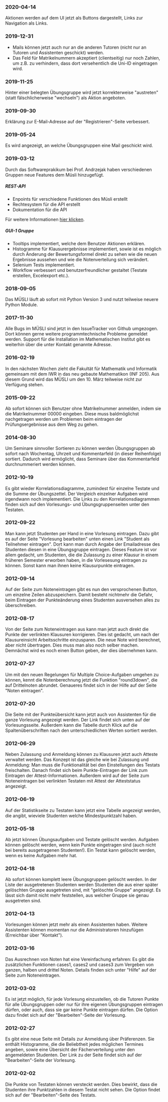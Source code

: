 ### 2020-04-14

Aktionen werden auf dem UI jetzt als Buttons dargestellt, Links zur Navigation als Links.

### 2019-12-31

* Mails können jetzt auch nur an die anderen Tutoren (nicht nur an Tutoren und Assistenten geschickt) werden.
* Das Feld für Matrikelnummern akzeptiert (clientseitig) nur noch Zahlen, um z.B. zu verhindern, dass dort versehentlich die Uni-ID eingetragen wird.

### 2019-11-25

Hinter einer belegten Übungsgruppe wird jetzt korrekterweise "austreten" (statt fälschlicherweise "wechseln") als Aktion angeboten.

### 2019-09-30

Erklärung zur E-Mail-Adresse auf der "Registrieren"-Seite verbessert.

### 2019-05-24

Es wird angezeigt, an welche Übungsgruppen eine Mail geschickt wird.

### 2019-03-12

Durch das Softwareprakikum bei Prof. Andrzejak haben verschiedenen Gruppen neue
Features dem Müsli hinzugefügt.

##### REST-API

* Enpoints für verschiedene Funktionen des Müsli erstellt
* Rechtesystem für die API erstellt
* Dokumentation für die API

Für weitere Informationen [hier klicken](/api-explorer).

##### GUI-1 Gruppe

* Tooltips implementiert, welche dem Benutzer Aktionen erklären.
* Histogramme für Klausurergebnisse implementiert, sowie ist es möglich 
durch Änderung der Bewertungsformel direkt zu sehen wie die neuen Ergebnisse aussehen
und wie die Notenverteilung sich verändert.
* Selenium Tests implementiert.
* Workflow verbessert und benutzerfreundlicher gestaltet 
(Testate erstellen, Excelexport etc.).

### 2018-09-05
Das MÜSLI läuft ab sofort mit Python Version 3 und nutzt teilweise neuere
Python Module.

### 2017-11-30
Alle Bugs im MÜSLI sind jetzt in den IssueTracker von Github umgezogen. Dort
können gerne weitere programmtechnische Probleme gemeldet werden. Support
für die Installation im Mathematischen Institut gibt es weiterhin über die
unter Kontakt genannte Adresse.

### 2016-02-19
In den nächsten Wochen zieht die Fakultät für Mathematik und Informatik
gemeinsam mit dem IWR in das neu gebaute Mathematikon (INF 205). Aus diesem
Grund wird das MÜSLI um den 10. März teilweise nicht zur Verfügung stehen.

### 2015-09-22
Ab sofort können sich Benutzer ohne Matrikelnummer anmelden, indem sie die
Matrikelnummer 00000 eingeben. Diese muss baldmöglichst nachgetragen werden um
Problemen beim eintragen der Prüfungsergebnisse aus dem Weg zu gehen.

### 2014-08-30
Um Seminare sinnvoller Sortieren zu können werden Übungsgruppen ab sofort nach
Wochentag, Uhrzeit und Kommentarfeld (in dieser Reihenfolge) sortiert. Dadurch
wird ermöglicht, dass Seminare über das Kommentarfeld durchnummeriert werden
können.

### 2012-10-19
Es gibt wieder Korrelationsdiagramme, zumindest für einzelne Testate und die Summe
der Übungszettel. Der Vergleich einzelner Aufgaben wird irgendwann noch implementiert.
Die Links zu den Korrelationsdiagrammen finden sich auf den Vorlesungs- und Übungsgruppenseiten
unter den Testaten.

### 2012-09-22
Man kann jetzt Studenten per Hand in eine Vorlesung eintragen. Dazu gibt es auf
der Seite "Vorlesung bearbeiten" unten einen Link "Student als Teilnehmer eintragen".
Dort kann man durch Angabe der Emailadresse des Studenten diesen in eine Übungsgruppe
eintragen. Dieses Feature ist vor allem gedacht, um Studenten, die die Zulassung
zu einer Klausur in einem früheren Semester erworben haben, in die Vorlesesung
eintragen zu können. Sonst kann man ihnen keine Klausurpunkte eintragen.

### 2012-09-14
Auf der Seite zum Noteneintragen gibt es nun den versprochenen Button, um einzelne
Zeilen abzuspeichern. Damit besteht nichtmehr die Gefahr, beim Eintragen der
Punkteänderung eines Studenten ausversehen alles zu überschreiben.

### 2012-08-17
Von der Seite zum Noteneintragen aus kann man jetzt auch direkt die Punkte der
verlinkten Klausuren korrigieren. Dies ist gedacht, um nach der Klausureinsicht
Arbeitsschritte einzusparen. Die neue Note wird berechnet, aber nicht übertragen.
Dies muss man also noch selber machen. Demnächst wird es noch einen Button geben,
der dies übernehmen kann.

### 2012-07-27
Um mit den neuen Regelungen für Multiple Choice-Aufgaben umgehen zu können, kennt die
Notenberechnung jetzt die Funktion "round3down", die auf Drittelnoten abrundet. Genaueres
findet sich in der Hilfe auf der Seite "Noten eintragen".

### 2012-07-20
Die Seite mit der Punkteübersicht kann jetzt auch von Assistenten für die ganze Vorlesung
angezeigt werden. Der Link findet sich unten auf der Vorlesungsseite. Außerdem kann die
Tabelle durch Klick auf die Spaltenüberschriften nach den unterschiedlichen Werten sortiert
werden.

### 2012-06-29
Neben Zulassung und Anmeldung können zu Klausuren jetzt auch Atteste verwaltet werden. Das
Konzept ist das gleiche wie bei Zulassung und Anmeldung: Man muss die Funktionalität bei
den Einstellungen des Testats freischalten. Danach findet sich beim Punkte-Eintragen der Link
zum Eintragen der Attest-Informationen. Außerdem wird auf der Seite zum Noteneintragen bei
verlinkten Testaten mit Attest der Atteststatus angezeigt.

### 2012-06-19
Auf der Statistikseite zu Testaten kann jetzt eine Tabelle angezeigt werden, die angibt,
wieviele Studenten welche Mindestpunktzahl haben.

### 2012-05-18
Ab jetzt können Übungsaufgaben und Testate gelöscht werden. Aufgaben können gelöscht werden,
wenn kein Punkte eingetragen sind (auch nicht bei bereits ausgetragenen Studenten!). Ein
Testat kann gelöscht werden, wenn es keine Aufgaben mehr hat.

### 2012-04-18
Ab sofort können komplett leere Übungsgruppen gelöscht werden. In der Liste der ausgetretenen
Studenten werden Studenten die aus einer später gelöschten Gruppe ausgetreten sind, mit "gelöschte
Gruppe" angezeigt. Es lässt sich damit nicht mehr feststellen, aus welcher Gruppe sie genau
ausgetreten sind.

### 2012-04-13
Vorlesungen können jetzt mehr als einen Assistenten haben. Weitere Assistenten können momentan
nur die Administratoren hinzufügen (Erreichbar über "Kontakt").

### 2012-03-16
Das Ausrechnen von Noten hat eine Vereinfachung erfahren: Es gibt die zusätzlichen Funktionen
cases1, cases2 und cases3 zum Vergeben von ganzen, halben und drittel Noten. Details finden sich
unter "Hilfe" auf der Seite zum Noteneintragen.

### 2012-03-02
Es ist jetzt möglich, für jede Vorlesung einzustellen, ob die Tutoren Punkte für alle
Übungsgruppen oder nur für ihre eigenen Übungsgruppen eintragen dürfen, oder auch, dass
sie gar keine Punkte eintragen dürfen. Die Option dazu findet sich auf der "Bearbeiten"-Seite
der Vorlesung.

### 2012-02-27
Es gibt eine neue Seite mit Details zur Anmeldung über Präferenzen. Sie enthält Histogramme,
die die Beliebtheit jedes möglichen Termines angeben, sowie eine Übersicht der Fächerverteilung
unter den angemeldeten Studenten. Der Link zu der Seite findet sich auf der "Bearbeiten"-Seite
der Vorlesung.

### 2012-02-02
Die Punkte von Testaten können versteckt werden. Dies bewirkt, dass die Studenten ihre
Punktzahlen in diesem Testat nicht sehen. Die Option findet sich auf der "Bearbeiten"-Seite
des Testats.
